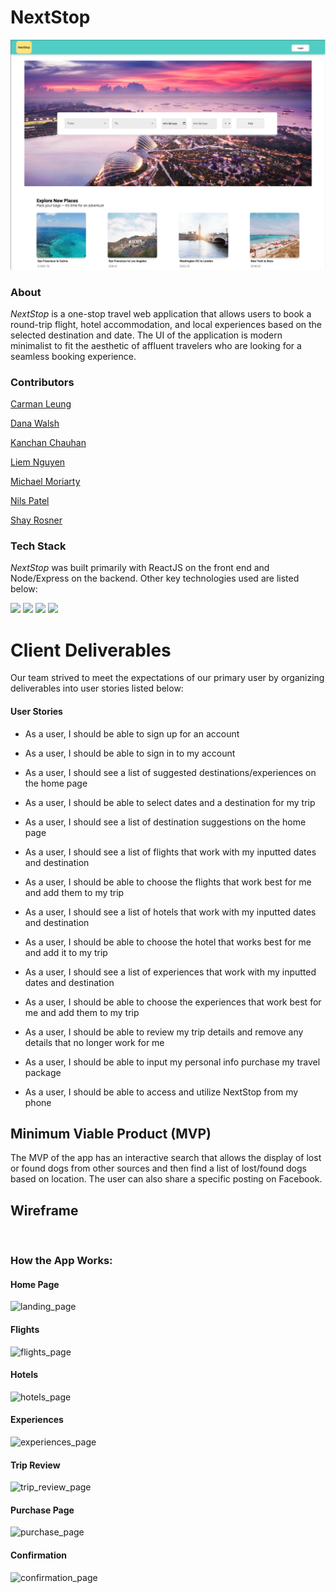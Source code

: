 # NextStop
![overview_photo](./readMeInfo/Overview.png)

### About
*NextStop* is a one-stop travel web application that allows users to book a round-trip flight, hotel accommodation, and local experiences based on the selected destination and date. The UI of the application is modern minimalist to fit the aesthetic of affluent travelers who are looking for a seamless booking experience.

### Contributors
[Carman Leung](https://github.com/cleung0112)

[Dana Walsh](https://github.com/danaewalsh)

[Kanchan Chauhan](https://github.com/kc127)

[Liem Nguyen](https://github.com/lnguy089)

[Michael Moriarty](https://github.com/MichaelRMoriarty)

[Nils Patel](https://github.com/nilaip96)

[Shay Rosner](https://github.com/Smrosner)


### Tech Stack
*NextStop* was built primarily with ReactJS on the front end and Node/Express on the backend. Other key technologies used are listed below:

<img src="https://lh3.googleusercontent.com/ZIHOUCCxFaB7NirPhEX4K8cyTPIMvxvdJxpuhjb_qJ_dk-z7qEgD8riaR0ODXzXQZYn23zHpFiwGzxTDT88FTLeUMoPqlIjyLKoL1am8MH5pCoJExjL8SUC8uaeeiAjvQB0_vym6" width="100"/>
<img src="https://lh5.googleusercontent.com/_RcI-sgNRX5J0olXzRycjQN3tysoTXbH8kXRfE0AtBY8KkDrINApsrfZGAkczZYGwKTPZlYdJXQyKmWO4zFzvON9Op6Ovcu0GQxwabxWfGJH__oRB6YCC-qD_3b2yj_efkprD8UP" width="100" />
<img src="https://lh5.googleusercontent.com/rdAoVdYKOCnmtev6t7DJrEY7mG4iYsRPqeTH0Z-OrlsVmiea3q5SMtOGNSa7HzJcyxcIcelTacG5gPNgyBoIviiNcLbohQAicvpldcfM32Klb_ewouDRd67OtYhUAU1CEZB4rBqB" width="100" />
<img src="https://lh6.googleusercontent.com/tKlT8lGB2bTDqSilr_a2y8vaO-QBUdcUIYASnslf-RAKTxUEiEBq-_gTVBP0irIP1ZWNuSvp1fouOJrQBXUr0joVmBZzNyOec4jBpOyVogPZMOYhPH6YQwYOiLdZnfuaDnFel9rn" width="100" />


# Client Deliverables
Our team strived to meet the expectations of our primary user by organizing deliverables into user stories listed below:

#### User Stories
* As a user, I should be able to sign up for an account

* As a user, I should be able to sign in to my account

* As a user, I should see a list of suggested destinations/experiences on the home page

* As a user, I should be able to select dates and a destination for my trip

* As a user, I should see a list of destination suggestions on the home page

* As a user, I should see a list of flights that work with my inputted dates and destination

* As a user, I should be able to choose the flights that work best for me and add them to my trip

* As a user, I should see a list of hotels that work with my inputted dates and destination

* As a user, I should be able to choose the hotel that works best for me and add it to my trip

* As a user, I should see a list of experiences that work with my inputted dates and destination

* As a user, I should be able to choose the experiences that work best for me and add them to my trip

* As a user, I should be able to review my trip details and remove any details that no longer work for me

* As a user, I should be able to input my personal info purchase my travel package

* As a user, I should be able to access and utilize NextStop from my phone


## Minimum Viable Product (MVP)
The MVP of the app has an interactive search that allows the display of lost or found dogs from other sources and then find a list of lost/found dogs based on location. The user can also share a specific posting on Facebook.

## Wireframe
![]()

### How the App Works:

#### Home Page
![landing_page]()

#### Flights
![flights_page]()

#### Hotels
![hotels_page]()

#### Experiences
![experiences_page]()

#### Trip Review
![trip_review_page]()

#### Purchase Page
![purchase_page]()

#### Confirmation
![confirmation_page]()

